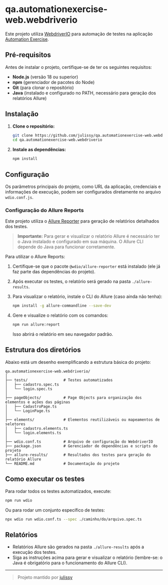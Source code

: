 # qa.automationexercise-web.webdriverio

Este projeto utiliza [WebdriverIO](https://webdriver.io/) para automação de testes na aplicação [Automation Exercise](https://automationexercise.com/).

## Pré-requisitos

Antes de instalar o projeto, certifique-se de ter os seguintes requisitos:

- **Node.js** (versão 18 ou superior)
- **npm** (gerenciador de pacotes do Node)
- **Git** (para clonar o repositório)
- **Java** (instalado e configurado no PATH, necessário para geração dos relatórios Allure)

## Instalação

1. **Clone o repositório:**

   ```bash
   git clone https://github.com/julissy/qa.automationexercise-web.webdriverio.git
   cd qa.automationexercise-web.webdriverio
   ```

2. **Instale as dependências:**

   ```bash
   npm install
   ```

## Configuração

Os parâmetros principais do projeto, como URL da aplicação, credenciais e informações de execução, podem ser configurados diretamente no arquivo `wdio.conf.js`.

### Configuração do Allure Reports

Este projeto utiliza o [Allure Reporter](https://webdriver.io/docs/allure-reporter/) para geração de relatórios detalhados dos testes.

> **Importante:** Para gerar e visualizar o relatório Allure é necessário ter o Java instalado e configurado em sua máquina. O Allure CLI depende do Java para funcionar corretamente.

Para utilizar o Allure Reports:

1. Certifique-se que o pacote `@wdio/allure-reporter` está instalado (ele já faz parte das dependências do projeto).
2. Após executar os testes, o relatório será gerado na pasta `./allure-results`.
3. Para visualizar o relatório, instale o CLI do Allure (caso ainda não tenha):

   ```bash
   npm install -g allure-commandline --save-dev
   ```

4. Gere e visualize o relatório com os comandos:

   ```bash
   npm run allure:report
   ```

   Isso abrirá o relatório em seu navegador padrão.

## Estrutura dos diretórios

Abaixo está um desenho exemplificando a estrutura básica do projeto:

```
qa.automationexercise-web.webdriverio/
│
├── tests/                # Testes automatizados
│   ├── cadastro.spec.ts
│   └── login.spec.ts
│
├── pageObjects/          # Page Objects para organização dos elementos e ações das páginas
│   ├── CadastroPage.ts
│   └── LoginPage.ts
│
├── elements/             # Elementos reutilizáveis ou mapeamentos de seletores
│   ├── cadastro.elements.ts
│   └── login.elements.ts
│
├── wdio.conf.ts          # Arquivo de configuração do WebdriverIO
├── package.json          # Gerenciador de dependências e scripts do projeto
├── allure-results/       # Resultados dos testes para geração do relatório Allure
└── README.md             # Documentação do projeto
```

## Como executar os testes

Para rodar todos os testes automatizados, execute:

```bash
npm run wdio
```

Ou para rodar um conjunto específico de testes:

```bash
npx wdio run wdio.conf.ts --spec ./caminho/do/arquivo.spec.ts
```

## Relatórios

- Relatórios Allure são gerados na pasta `./allure-results` após a execução dos testes.
- Siga as instruções acima para gerar e visualizar o relatório (lembre-se: o Java é obrigatório para o funcionamento do Allure CLI).


---

> Projeto mantido por [julissy](https://github.com/julissy)
